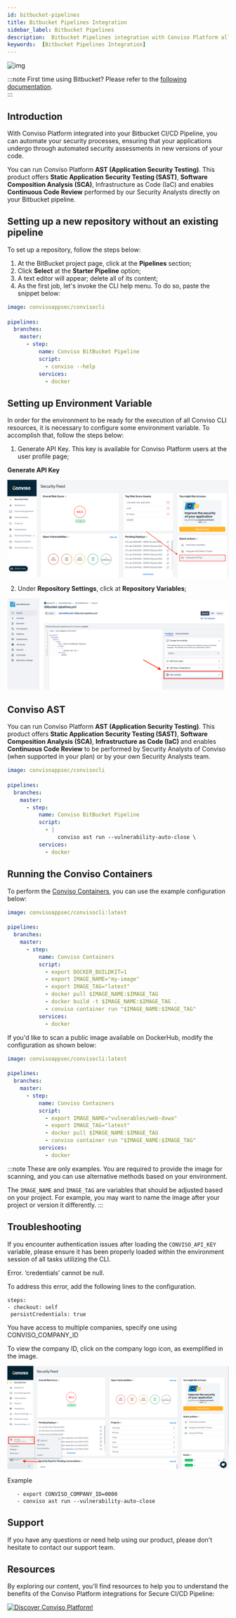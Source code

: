 ```yaml
---
id: bitbucket-pipelines
title: Bitbucket Pipelines Integration
sidebar_label: Bitbucket Pipelines
description:  Bitbucket Pipelines integration with Conviso Platform allows direct integration with the development pipeline without impacting your business. Know more!
keywords:  [Bitbucket Pipelines Integration]
---
```


<div style={{textAlign: 'center'}}>

![img](../../static/img/bitbucket.png)

</div>

:::note
First time using Bitbucket? Please refer to the [following documentation](https://bitbucket.org/product/guides/).  
:::

## Introduction


With Conviso Platform integrated into your Bitbucket CI/CD Pipeline, you can automate your security processes, ensuring that your applications undergo through automated security assessments in new versions of your code.

You can run Conviso Platform **AST (Application Security Testing)**. This product offers **Static Application Security Testing (SAST)**, **Software Composition Analysis (SCA)**, Infrastructure as Code (IaC) and enables **Continuous Code Review** performed by our Security Analysts directly on your Bitbucket pipeline.

## Setting up a new repository without an existing pipeline 

To set up a repository, follow the steps below:

1. At the BitBucket project page, click at the **Pipelines** section;
2. Click **Select** at the **Starter Pipeline** option;
3. A text editor will appear; delete all of its content;
4. As the first job, let's invoke the CLI help menu. To do so, paste the snippet below:

```yml
image: convisoappsec/convisocli

pipelines:
  branches:
    master:
      - step:
          name: Conviso BitBucket Pipeline
          script:
            - conviso --help
          services:
            - docker
```

## Setting up Environment Variable

In order for the environment to be ready for the execution of all Conviso CLI resources, it is necessary to configure some environment variable. To accomplish that, follow the steps below:

1. Generate API Key. This key is available for Conviso Platform users at the user profile page;

**Generate API Key** 

<div style={{textAlign: 'center'}}>

![img](../../static/img/generate-api-key.png)

</div>

2. Under **Repository Settings**, click at **Repository Variables**;

<div style={{textAlign: 'center'}}>

![img](../../static/img/bitbucket-img1.png)

</div>


## Conviso AST

You can run Conviso Platform **AST (Application Security Testing)**. This product offers **Static Application Security Testing (SAST)**, **Software Composition Analysis (SCA)**, **Infrastructure as Code (IaC)** and enables **Continuous Code Review** to be performed by Security Analysts of Conviso (when supported in your plan) or by your own Security Analysts team.

```yml
image: convisoappsec/convisocli

pipelines:
  branches:
    master:
      - step:
          name: Conviso BitBucket Pipeline
          script:
            - |
                conviso ast run --vulnerability-auto-close \
          services:
            - docker
```

## Running the Conviso Containers

To perform the [Conviso Containers](../security-scans/conviso-containers/conviso-containers.md), you can use the example configuration below:

```yml
image: convisoappsec/convisocli:latest

pipelines:
  branches:
    master:
      - step:
          name: Conviso Containers
          script:
            - export DOCKER_BUILDKIT=1
            - export IMAGE_NAME="my-image"
            - export IMAGE_TAG="latest"
            - docker pull $IMAGE_NAME:$IMAGE_TAG
            - docker build -t $IMAGE_NAME:$IMAGE_TAG .
            - conviso container run "$IMAGE_NAME:$IMAGE_TAG"
          services: 
            - docker
```

If you'd like to scan a public image available on DockerHub, modify the configuration as shown below:

```yml
image: convisoappsec/convisocli:latest

pipelines:
  branches:
    master:
      - step:
          name: Conviso Containers
          script:
            - export IMAGE_NAME="vulnerables/web-dvwa"
            - export IMAGE_TAG="latest"
            - docker pull $IMAGE_NAME:$IMAGE_TAG
            - conviso container run "$IMAGE_NAME:$IMAGE_TAG"
          services: 
            - docker
```

:::note
These are only examples. You are required to provide the image for scanning, and you can use alternative methods based on your environment.

The `IMAGE_NAME` and `IMAGE_TAG` are variables that should be adjusted based on your project. For example, you may want to name the image after your project or version it differently.
:::

## Troubleshooting
If you encounter authentication issues after loading the ```CONVISO_API_KEY``` variable, please ensure it has been properly loaded within the environment session of all tasks utilizing the CLI.


Error. ‘credentials’ cannot be null.


To address this error, add the following lines to the configuration.


```
steps:
- checkout: self
 persistCredentials: true
```


You have access to multiple companies, specify one using CONVISO_COMPANY_ID


To view the company ID, click on the company logo icon, as exemplified in the image.

![img](../../static/img/company_id.png)


Example
```
   - export CONVISO_COMPANY_ID=0000
   - conviso ast run --vulnerability-auto-close
```


## Support
If you have any questions or need help using our product, please don't hesitate to contact our support team.


## Resources
By exploring our content, you'll find resources to help you to understand the benefits of the Conviso Platform integrations for Secure CI/CD Pipeline:

[![Discover Conviso Platform!](https://no-cache.hubspot.com/cta/default/5613826/interactive-125788977029.png)](https://cta-service-cms2.hubspot.com/web-interactives/public/v1/track/redirect?encryptedPayload=AVxigLKtcWzoFbzpyImNNQsXC9S54LjJuklwM39zNd7hvSoR%2FVTX%2FXjNdqdcIIDaZwGiNwYii5hXwRR06puch8xINMyL3EXxTMuSG8Le9if9juV3u%2F%2BX%2FCKsCZN1tLpW39gGnNpiLedq%2BrrfmYxgh8G%2BTcRBEWaKasQ%3D&webInteractiveContentId=125788977029&portalId=5613826)